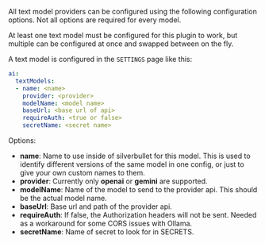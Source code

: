 All text model providers can be configured using the following configuration options.  Not all options are required for every model.

At least one text model must be configured for this plugin to work, but multiple can be configured at once and swapped between on the fly.

A text model is configured in the `SETTINGS` page like this:

```yaml
ai:
  textModels:
  - name: <name>
    provider: <provider>
    modelName: <model name>
    baseUrl: <base url of api>
    requireAuth: <true or false>
    secretName: <secret name>
```


Options:
- **name**: Name to use inside of silverbullet for this model.  This is used to identify different versions of the same model in one config, or just to give your own custom names to them.
- **provider**: Currently only **openai** or **gemini** are supported.
- **modelName**: Name of the model to send to the provider api.  This should be the actual model name.
- **baseUrl**: Base url and path of the provider api.
- **requireAuth**: If false, the Authorization headers will not be sent.  Needed as a workaround for some CORS issues with Ollama.
- **secretName**: Name of secret to look for in SECRETS.
